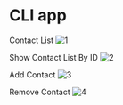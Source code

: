 # CLI app
Contact List 
![1](https://github.com/PaulinaWozniak/goit-node-js-hw-01/assets/105054682/6f445fb7-137b-4ced-85de-e6c0a707d79f)

Show Contact List By ID 
![2](https://github.com/PaulinaWozniak/goit-node-js-hw-01/assets/105054682/8b00c707-2ad0-4314-af1b-726f2415aa75)

Add Contact 
![3](https://github.com/PaulinaWozniak/goit-node-js-hw-01/assets/105054682/a90af644-48cf-4adb-8bbc-2d96c1c183f5)

Remove Contact 
![4](https://github.com/PaulinaWozniak/goit-node-js-hw-01/assets/105054682/32c903db-5194-433c-85e5-f95531607aa8)
